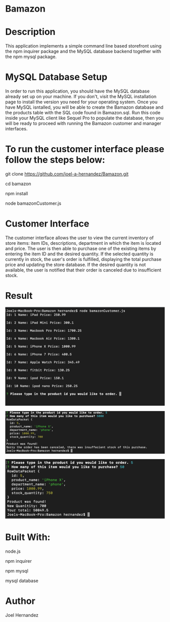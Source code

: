 # Bamazon

# Description
This application implements a simple command line based storefront using the npm inquirer package and the MySQL database backend together with the npm mysql package. 

# MySQL Database Setup

In order to run this application, you should have the MySQL database already set up on your machine. If you don't, visit the MySQL installation page to install the version you need for your operating system. Once you have MySQL isntalled, you will be able to create the Bamazon database and the products table with the SQL code found in Bamazon.sql. Run this code inside your MySQL client like Sequel Pro to populate the database, then you will be ready to proceed with running the Bamazon customer and manager interfaces.

# To run the customer interface please follow the steps below:

git clone https://github.com/joel-a-hernandez/Bamazon.git

cd bamazon

npm install

node bamazonCustomer.js

# Customer Interface

The customer interface allows the user to view the current inventory of store items: item IDs, descriptions, department in which the item is located and price. The user is then able to purchase one of the existing items by entering the item ID and the desired quantity. If the selected quantity is currently in stock, the user's order is fulfilled, displaying the total purchase price and updating the store database. If the desired quantity is not available, the user is notified that their order is canceled due to insufficient stock.

# Result

![](images/Display-Items.png)

![](images/Item-Purchased.png)

![](images/Not-Enough-InStock.png)

# Built With:
node.js 

npm inquirer

npm mysql

mysql database

# Author
Joel Hernandez
